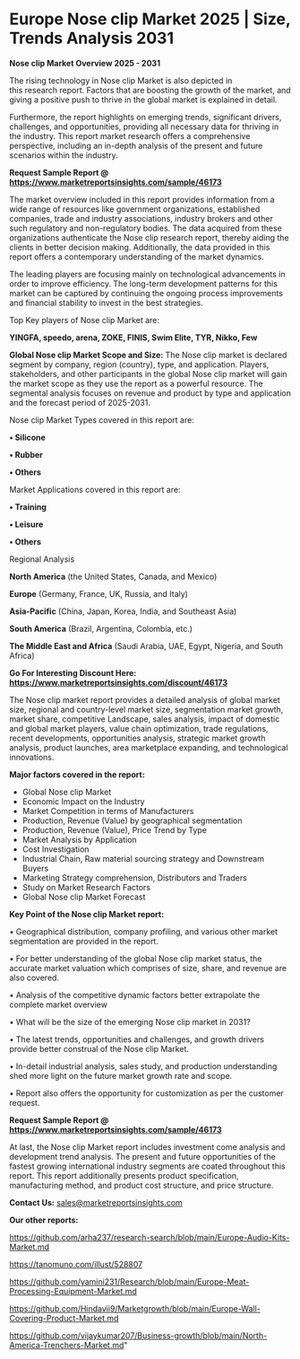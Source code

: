 # Europe Nose clip Market 2025 | Size, Trends Analysis 2031

<Strong> Nose clip Market Overview 2025 - 2031</strong>

The rising technology in Nose clip Market is also depicted in this research report. Factors that are boosting the growth of the market, and giving a positive push to thrive in the global market is explained in detail.

Furthermore, the report highlights on emerging trends, significant drivers, challenges, and opportunities, providing all necessary data for thriving in the industry. This report market research offers a comprehensive perspective, including an in-depth analysis of the present and future scenarios within the industry.

<strong>Request Sample Report @ <a href=https://www.marketreportsinsights.com/sample/46173>https://www.marketreportsinsights.com/sample/46173</a></strong>

The market overview included in this report provides information from a wide range of resources like government organizations, established companies, trade and industry associations, industry brokers and other such regulatory and non-regulatory bodies. The data acquired from these organizations authenticate the Nose clip research report, thereby aiding the clients in better decision making. Additionally, the data provided in this report offers a contemporary understanding of the market dynamics.

The leading players are focusing mainly on technological advancements in order to improve efficiency. The long-term development patterns for this market can be captured by continuing the ongoing process improvements and financial stability to invest in the best strategies.

Top Key players of Nose clip Market are:

<strong>YINGFA, speedo, arena, ZOKE, FINIS, Swim Elite, TYR, Nikko, Few</strong>

<strong><b>Global Nose clip Market Scope and Size:</b></strong>
The Nose clip market is declared segment by company, region (country), type, and application. Players, stakeholders, and other participants in the global Nose clip market will gain the market scope as they use the report as a powerful resource. The segmental analysis focuses on revenue and product by type and application and the forecast period of 2025-2031.

Nose clip Market Types covered in this report are:

<strong>•  Silicone

•  Rubber

•  Others</strong>

Market Applications covered in this report are:

<strong>•  Training

•  Leisure

•  Others</strong> 

Regional Analysis

<strong>North America</strong> (the United States, Canada, and Mexico)

<strong>Europe</strong> (Germany, France, UK, Russia, and Italy)

<strong>Asia-Pacific</strong> (China, Japan, Korea, India, and Southeast Asia)

<strong>South America</strong> (Brazil, Argentina, Colombia, etc.)

<strong>The Middle East and Africa</strong> (Saudi Arabia, UAE, Egypt, Nigeria, and South Africa)

<strong>Go For Interesting Discount Here: <a href=https://www.marketreportsinsights.com/discount/46173>https://www.marketreportsinsights.com/discount/46173</a></strong>

The Nose clip market report provides a detailed analysis of global market size, regional and country-level market size, segmentation market growth, market share, competitive Landscape, sales analysis, impact of domestic and global market players, value chain optimization, trade regulations, recent developments, opportunities analysis, strategic market growth analysis, product launches, area marketplace expanding, and technological innovations.

<strong><b>Major factors covered in the report:</b></strong>
<ul>
  <li>Global Nose clip Market </li>
  <li>Economic Impact on the Industry</li>
  <li>Market Competition in terms of Manufacturers</li>
  <li>Production, Revenue (Value) by geographical segmentation</li>
  <li>Production, Revenue (Value), Price Trend by Type</li>
  <li>Market Analysis by Application</li>
  <li>Cost Investigation</li>
  <li>Industrial Chain, Raw material sourcing strategy and Downstream Buyers</li>
  <li>Marketing Strategy comprehension, Distributors and Traders</li>
  <li>Study on Market Research Factors</li>
  <li>Global Nose clip Market Forecast</li>
</ul>

<strong><b>Key Point of the Nose clip Market report:</b></strong>

• Geographical distribution, company profiling, and various other market segmentation are provided in the report.

• For better understanding of the global Nose clip market status, the accurate market valuation which comprises of size, share, and revenue are also covered.

• Analysis of the competitive dynamic factors better extrapolate the complete market overview

• What will be the size of the emerging Nose clip market in 2031?

• The latest trends, opportunities and challenges, and growth drivers provide better construal of the Nose clip Market.

• In-detail industrial analysis, sales study, and production understanding shed more light on the future market growth rate and scope.

• Report also offers the opportunity for customization as per the customer request.

<strong>Request Sample Report @ <a href=https://www.marketreportsinsights.com/sample/46173>https://www.marketreportsinsights.com/sample/46173</a></strong>

At last, the Nose clip Market report includes investment come analysis and development trend analysis. The present and future opportunities of the fastest growing international industry segments are coated throughout this report. This report additionally presents product specification, manufacturing method, and product cost structure, and price structure.

<strong>Contact Us:</strong>
sales@marketreportsinsights.com

<strong>Our other reports:</strong>

<a href=https://github.com/arha237/research-search/blob/main/Europe-Audio-Kits-Market.md>https://github.com/arha237/research-search/blob/main/Europe-Audio-Kits-Market.md</a>

<a href=https://tanomuno.com/illust/528807>https://tanomuno.com/illust/528807</a>

<a href=https://github.com/yamini231/Research/blob/main/Europe-Meat-Processing-Equipment-Market.md>https://github.com/yamini231/Research/blob/main/Europe-Meat-Processing-Equipment-Market.md</a>

<a href=https://github.com/Hindavii9/Marketgrowth/blob/main/Europe-Wall-Covering-Product-Market.md>https://github.com/Hindavii9/Marketgrowth/blob/main/Europe-Wall-Covering-Product-Market.md</a>

<a href=https://github.com/vijaykumar207/Business-growth/blob/main/North-America-Trenchers-Market.md>https://github.com/vijaykumar207/Business-growth/blob/main/North-America-Trenchers-Market.md</a>"
